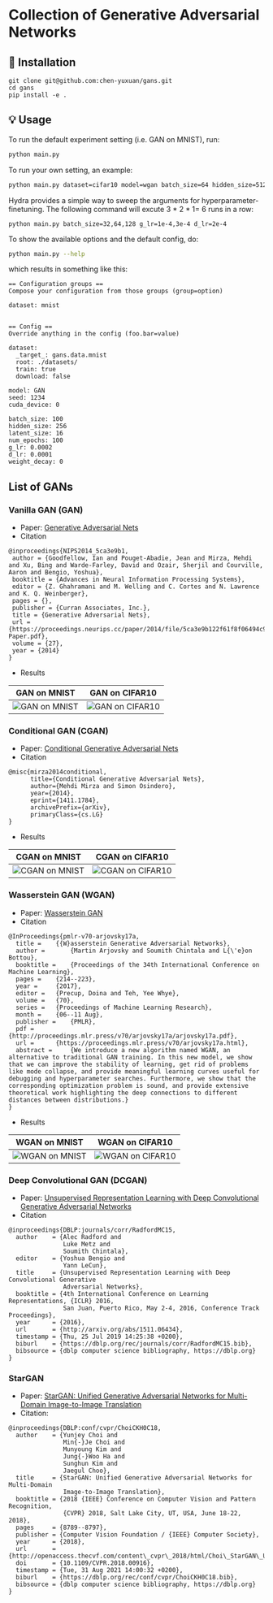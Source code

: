 # Collection of Generative Adversarial Networks

## 🚀 Installation
```
git clone git@github.com:chen-yuxuan/gans.git
cd gans
pip install -e .
```

## 💡 Usage

To run the default experiment setting (i.e. GAN on MNIST), run:
```bash
python main.py
```

To run your own setting, an example:
```bash
python main.py dataset=cifar10 model=wgan batch_size=64 hidden_size=512 num_epochs=50
```

Hydra provides a simple way to sweep the arguments for hyperparameter-finetuning. The following command will excute 3 * 2 * 1= 6 runs in a row:
```
python main.py batch_size=32,64,128 g_lr=1e-4,3e-4 d_lr=2e-4
```

To show the available options and the default config, do:
```bash
python main.py --help
```
which results in something like this:

```
== Configuration groups ==
Compose your configuration from those groups (group=option)

dataset: mnist


== Config ==
Override anything in the config (foo.bar=value)

dataset:
  _target_: gans.data.mnist
  root: ./datasets/
  train: true
  download: false

model: GAN
seed: 1234
cuda_device: 0

batch_size: 100
hidden_size: 256
latent_size: 16
num_epochs: 100
g_lr: 0.0002
d_lr: 0.0001
weight_decay: 0
```

## List of GANs
### Vanilla GAN (GAN)

- Paper: [Generative Adversarial Nets](https://arxiv.org/pdf/1406.2661.pdf)
- Citation
```
@inproceedings{NIPS2014_5ca3e9b1,
 author = {Goodfellow, Ian and Pouget-Abadie, Jean and Mirza, Mehdi and Xu, Bing and Warde-Farley, David and Ozair, Sherjil and Courville, Aaron and Bengio, Yoshua},
 booktitle = {Advances in Neural Information Processing Systems},
 editor = {Z. Ghahramani and M. Welling and C. Cortes and N. Lawrence and K. Q. Weinberger},
 pages = {},
 publisher = {Curran Associates, Inc.},
 title = {Generative Adversarial Nets},
 url = {https://proceedings.neurips.cc/paper/2014/file/5ca3e9b122f61f8f06494c97b1afccf3-Paper.pdf},
 volume = {27},
 year = {2014}
}
```
- Results

|GAN on MNIST|GAN on CIFAR10|
|:-:|:-:|
|![GAN on MNIST](docs/GAN_mnist.png)|![GAN on CIFAR10](docs/GAN_cifar10.png)|


### Conditional GAN (CGAN)

- Paper: [Conditional Generative Adversarial Nets](https://arxiv.org/pdf/1411.1784.pdf)
- Citation
```
@misc{mirza2014conditional,
      title={Conditional Generative Adversarial Nets}, 
      author={Mehdi Mirza and Simon Osindero},
      year={2014},
      eprint={1411.1784},
      archivePrefix={arXiv},
      primaryClass={cs.LG}
}
```
- Results

|CGAN on MNIST|CGAN on CIFAR10|
|:-:|:-:|
|![CGAN on MNIST](docs/CGAN_mnist.png)|![CGAN on CIFAR10](docs/CGAN_cifar10.png)|


### Wasserstein GAN (WGAN)

- Paper: [Wasserstein GAN](https://arxiv.org/pdf/1701.07875.pdf)
- Citation
```
@InProceedings{pmlr-v70-arjovsky17a,
  title = 	 {{W}asserstein Generative Adversarial Networks},
  author =       {Martin Arjovsky and Soumith Chintala and L{\'e}on Bottou},
  booktitle = 	 {Proceedings of the 34th International Conference on Machine Learning},
  pages = 	 {214--223},
  year = 	 {2017},
  editor = 	 {Precup, Doina and Teh, Yee Whye},
  volume = 	 {70},
  series = 	 {Proceedings of Machine Learning Research},
  month = 	 {06--11 Aug},
  publisher =    {PMLR},
  pdf = 	 {http://proceedings.mlr.press/v70/arjovsky17a/arjovsky17a.pdf},
  url = 	 {https://proceedings.mlr.press/v70/arjovsky17a.html},
  abstract = 	 {We introduce a new algorithm named WGAN, an alternative to traditional GAN training. In this new model, we show that we can improve the stability of learning, get rid of problems like mode collapse, and provide meaningful learning curves useful for debugging and hyperparameter searches. Furthermore, we show that the corresponding optimization problem is sound, and provide extensive theoretical work highlighting the deep connections to different distances between distributions.}
}
```

- Results

|WGAN on MNIST|WGAN on CIFAR10|
|:-:|:-:|
|![WGAN on MNIST](docs/WGAN_mnist.png)|![WGAN on CIFAR10](docs/WGAN_cifar10.png)|


### Deep Convolutional GAN (DCGAN)

- Paper: [Unsupervised Representation Learning with Deep Convolutional Generative Adversarial Networks](https://arxiv.org/pdf/1511.06434.pdf)
- Citation

```
@inproceedings{DBLP:journals/corr/RadfordMC15,
  author    = {Alec Radford and
               Luke Metz and
               Soumith Chintala},
  editor    = {Yoshua Bengio and
               Yann LeCun},
  title     = {Unsupervised Representation Learning with Deep Convolutional Generative
               Adversarial Networks},
  booktitle = {4th International Conference on Learning Representations, {ICLR} 2016,
               San Juan, Puerto Rico, May 2-4, 2016, Conference Track Proceedings},
  year      = {2016},
  url       = {http://arxiv.org/abs/1511.06434},
  timestamp = {Thu, 25 Jul 2019 14:25:38 +0200},
  biburl    = {https://dblp.org/rec/journals/corr/RadfordMC15.bib},
  bibsource = {dblp computer science bibliography, https://dblp.org}
}
```

### StarGAN
- Paper: [StarGAN: Unified Generative Adversarial Networks for Multi-Domain Image-to-Image Translation](https://arxiv.org/pdf/1711.09020.pdf)
- Citation:
```
@inproceedings{DBLP:conf/cvpr/ChoiCKH0C18,
  author    = {Yunjey Choi and
               Min{-}Je Choi and
               Munyoung Kim and
               Jung{-}Woo Ha and
               Sunghun Kim and
               Jaegul Choo},
  title     = {StarGAN: Unified Generative Adversarial Networks for Multi-Domain
               Image-to-Image Translation},
  booktitle = {2018 {IEEE} Conference on Computer Vision and Pattern Recognition,
               {CVPR} 2018, Salt Lake City, UT, USA, June 18-22, 2018},
  pages     = {8789--8797},
  publisher = {Computer Vision Foundation / {IEEE} Computer Society},
  year      = {2018},
  url       = {http://openaccess.thecvf.com/content\_cvpr\_2018/html/Choi\_StarGAN\_Unified\_Generative\_CVPR\_2018\_paper.html},
  doi       = {10.1109/CVPR.2018.00916},
  timestamp = {Tue, 31 Aug 2021 14:00:32 +0200},
  biburl    = {https://dblp.org/rec/conf/cvpr/ChoiCKH0C18.bib},
  bibsource = {dblp computer science bibliography, https://dblp.org}
}
```